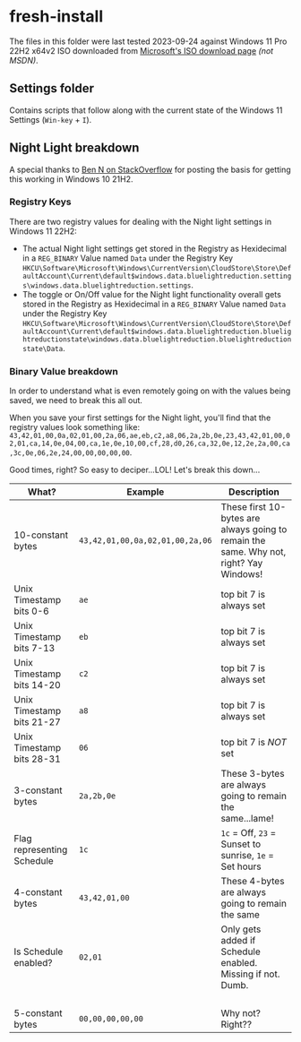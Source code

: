 # fresh-install

The files in this folder were last tested 2023-09-24 against Windows 11 Pro 22H2 x64v2 ISO downloaded from [Microsoft's ISO download page](https://www.microsoft.com/software-download/windows11) _(not MSDN)_.

## Settings folder

Contains scripts that follow along with the current state of the Windows 11 Settings (`Win-key` + `I`).


## Night Light breakdown

A special thanks to [Ben N on StackOverflow](https://superuser.com/a/1209192) for posting the basis for getting this working in Windows 10 21H2.

### Registry Keys

There are two registry values for dealing with the Night light settings in Windows 11 22H2:

* The actual Night light settings get stored in the Registry as Hexidecimal in a `REG_BINARY` Value named `Data` under the Registry Key `HKCU\Software\Microsoft\Windows\CurrentVersion\CloudStore\Store\DefaultAccount\Current\default$windows.data.bluelightreduction.settings\windows.data.bluelightreduction.settings`.
* The toggle or On/Off value for the Night light functionality overall gets stored in the Registry as Hexidecimal in a `REG_BINARY` Value named `Data` under the Registry Key `HKCU\Software\Microsoft\Windows\CurrentVersion\CloudStore\Store\DefaultAccount\Current\default$windows.data.bluelightreduction.bluelightreductionstate\windows.data.bluelightreduction.bluelightreductionstate\Data`.

### Binary Value breakdown

In order to understand what is even remotely going on with the values being saved, we need to break this all out.

When you save your first settings for the Night light, you'll find that the registry values look something like:
`43,42,01,00,0a,02,01,00,2a,06,ae,eb,c2,a8,06,2a,2b,0e,23,43,42,01,00,02,01,ca,14,0e,04,00,ca,1e,0e,10,00,cf,28,d0,26,ca,32,0e,12,2e,2a,00,ca,3c,0e,06,2e,24,00,00,00,00,00`.

Good times, right? So easy to deciper...LOL! Let's break this down...

| What? | Example | Description |
|-|-|-|
| 10-constant bytes             | `43,42,01,00,0a,02,01,00,2a,06` | These first 10-bytes are always going to remain the same. Why not, right? Yay Windows! |
| Unix Timestamp bits 0-6       | `ae`                            | top bit 7 is always set |
| Unix Timestamp bits 7-13      | `eb`                            | top bit 7 is always set |
| Unix Timestamp bits 14-20     | `c2`                            | top bit 7 is always set |
| Unix Timestamp bits 21-27     | `a8`                            | top bit 7 is always set |
| Unix Timestamp bits 28-31     | `06`                            | top bit 7 is _NOT_ set |
| 3-constant bytes              | `2a,2b,0e`                      | These 3-bytes are always going to remain the same...lame! |
| Flag representing Schedule    | `1c`                            | `1c` = Off, `23` = Sunset to sunrise, `1e` = Set hours |
| 4-constant bytes              | `43,42,01,00`                   | These 4-bytes are always going to remain the same |
| Is Schedule enabled?          | `02,01`                         | Only gets added if Schedule enabled. Missing if not. Dumb. |
| | | |
| | | |
| | | |
| | | |
| 5-constant bytes              | `00,00,00,00,00`                | Why not? Right?? |
